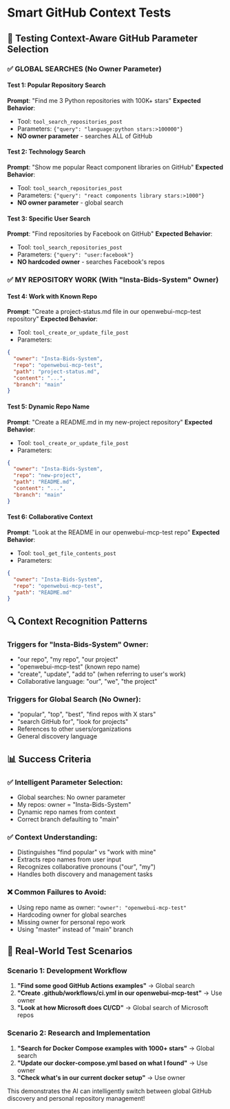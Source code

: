 # Smart GitHub Context Tests

## 🧠 Testing Context-Aware GitHub Parameter Selection

### ✅ GLOBAL SEARCHES (No Owner Parameter)

#### Test 1: Popular Repository Search
**Prompt**: "Find me 3 Python repositories with 100K+ stars"
**Expected Behavior**:
- Tool: `tool_search_repositories_post`
- Parameters: `{"query": "language:python stars:>100000"}`
- **NO owner parameter** - searches ALL of GitHub

#### Test 2: Technology Search  
**Prompt**: "Show me popular React component libraries on GitHub"
**Expected Behavior**:
- Tool: `tool_search_repositories_post`
- Parameters: `{"query": "react components library stars:>1000"}`
- **NO owner parameter** - global search

#### Test 3: Specific User Search
**Prompt**: "Find repositories by Facebook on GitHub"
**Expected Behavior**:
- Tool: `tool_search_repositories_post`
- Parameters: `{"query": "user:facebook"}`
- **NO hardcoded owner** - searches Facebook's repos

### ✅ MY REPOSITORY WORK (With "Insta-Bids-System" Owner)

#### Test 4: Work with Known Repo
**Prompt**: "Create a project-status.md file in our openwebui-mcp-test repository"
**Expected Behavior**:
- Tool: `tool_create_or_update_file_post`
- Parameters: 
```json
{
  "owner": "Insta-Bids-System",
  "repo": "openwebui-mcp-test", 
  "path": "project-status.md",
  "content": "...",
  "branch": "main"
}
```

#### Test 5: Dynamic Repo Name
**Prompt**: "Create a README.md in my new-project repository"
**Expected Behavior**:
- Tool: `tool_create_or_update_file_post`
- Parameters:
```json
{
  "owner": "Insta-Bids-System",
  "repo": "new-project",
  "path": "README.md", 
  "content": "...",
  "branch": "main"
}
```

#### Test 6: Collaborative Context
**Prompt**: "Look at the README in our openwebui-mcp-test repo"
**Expected Behavior**:
- Tool: `tool_get_file_contents_post`
- Parameters:
```json
{
  "owner": "Insta-Bids-System",
  "repo": "openwebui-mcp-test",
  "path": "README.md"
}
```

## 🔍 Context Recognition Patterns

### Triggers for "Insta-Bids-System" Owner:
- "our repo", "my repo", "our project"
- "openwebui-mcp-test" (known repo name)
- "create", "update", "add to" (when referring to user's work)
- Collaborative language: "our", "we", "the project"

### Triggers for Global Search (No Owner):
- "popular", "top", "best", "find repos with X stars"
- "search GitHub for", "look for projects"
- References to other users/organizations
- General discovery language

## 📊 Success Criteria

### ✅ Intelligent Parameter Selection:
- Global searches: No owner parameter
- My repos: owner = "Insta-Bids-System" 
- Dynamic repo names from context
- Correct branch defaulting to "main"

### ✅ Context Understanding:
- Distinguishes "find popular" vs "work with mine"
- Extracts repo names from user input
- Recognizes collaborative pronouns ("our", "my")
- Handles both discovery and management tasks

### ❌ Common Failures to Avoid:
- Using repo name as owner: `"owner": "openwebui-mcp-test"`
- Hardcoding owner for global searches
- Missing owner for personal repo work
- Using "master" instead of "main" branch

## 🎯 Real-World Test Scenarios

### Scenario 1: Development Workflow
1. **"Find some good GitHub Actions examples"** → Global search
2. **"Create .github/workflows/ci.yml in our openwebui-mcp-test"** → Use owner
3. **"Look at how Microsoft does CI/CD"** → Global search of Microsoft repos

### Scenario 2: Research and Implementation  
1. **"Search for Docker Compose examples with 1000+ stars"** → Global search
2. **"Update our docker-compose.yml based on what I found"** → Use owner
3. **"Check what's in our current docker setup"** → Use owner

This demonstrates the AI can intelligently switch between global GitHub discovery and personal repository management! 